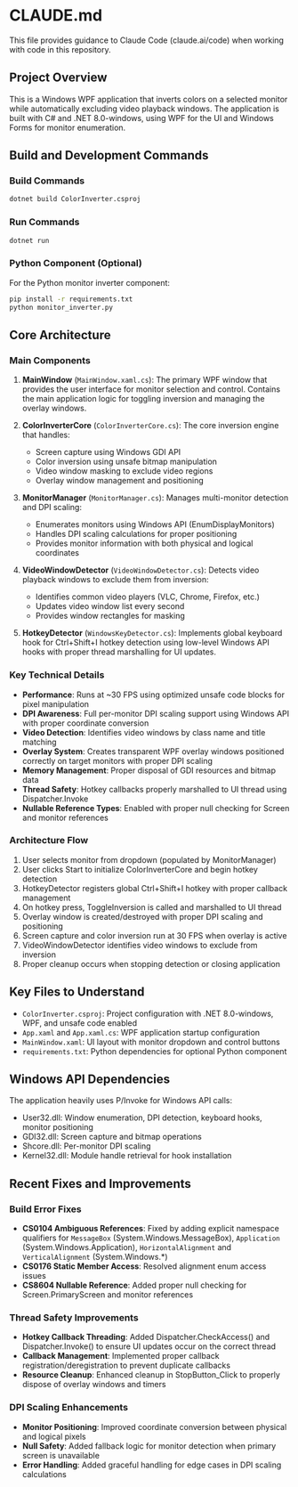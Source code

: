 # CLAUDE.md

This file provides guidance to Claude Code (claude.ai/code) when working with code in this repository.

## Project Overview

This is a Windows WPF application that inverts colors on a selected monitor while automatically excluding video playback windows. The application is built with C# and .NET 8.0-windows, using WPF for the UI and Windows Forms for monitor enumeration.

## Build and Development Commands

### Build Commands
```bash
dotnet build ColorInverter.csproj
```

### Run Commands
```bash
dotnet run
```

### Python Component (Optional)
For the Python monitor inverter component:
```bash
pip install -r requirements.txt
python monitor_inverter.py
```

## Core Architecture

### Main Components

1. **MainWindow** (`MainWindow.xaml.cs`): The primary WPF window that provides the user interface for monitor selection and control. Contains the main application logic for toggling inversion and managing the overlay windows.

2. **ColorInverterCore** (`ColorInverterCore.cs`): The core inversion engine that handles:
   - Screen capture using Windows GDI API
   - Color inversion using unsafe bitmap manipulation
   - Video window masking to exclude video regions
   - Overlay window management and positioning

3. **MonitorManager** (`MonitorManager.cs`): Manages multi-monitor detection and DPI scaling:
   - Enumerates monitors using Windows API (EnumDisplayMonitors)
   - Handles DPI scaling calculations for proper positioning
   - Provides monitor information with both physical and logical coordinates

4. **VideoWindowDetector** (`VideoWindowDetector.cs`): Detects video playback windows to exclude them from inversion:
   - Identifies common video players (VLC, Chrome, Firefox, etc.)
   - Updates video window list every second
   - Provides window rectangles for masking

5. **HotkeyDetector** (`WindowsKeyDetector.cs`): Implements global keyboard hook for Ctrl+Shift+I hotkey detection using low-level Windows API hooks with proper thread marshalling for UI updates.

### Key Technical Details

- **Performance**: Runs at ~30 FPS using optimized unsafe code blocks for pixel manipulation
- **DPI Awareness**: Full per-monitor DPI scaling support using Windows API with proper coordinate conversion
- **Video Detection**: Identifies video windows by class name and title matching
- **Overlay System**: Creates transparent WPF overlay windows positioned correctly on target monitors with proper DPI scaling
- **Memory Management**: Proper disposal of GDI resources and bitmap data
- **Thread Safety**: Hotkey callbacks properly marshalled to UI thread using Dispatcher.Invoke
- **Nullable Reference Types**: Enabled with proper null checking for Screen and monitor references

### Architecture Flow

1. User selects monitor from dropdown (populated by MonitorManager)
2. User clicks Start to initialize ColorInverterCore and begin hotkey detection
3. HotkeyDetector registers global Ctrl+Shift+I hotkey with proper callback management
4. On hotkey press, ToggleInversion is called and marshalled to UI thread
5. Overlay window is created/destroyed with proper DPI scaling and positioning
6. Screen capture and color inversion run at 30 FPS when overlay is active
7. VideoWindowDetector identifies video windows to exclude from inversion
8. Proper cleanup occurs when stopping detection or closing application

## Key Files to Understand

- `ColorInverter.csproj`: Project configuration with .NET 8.0-windows, WPF, and unsafe code enabled
- `App.xaml` and `App.xaml.cs`: WPF application startup configuration
- `MainWindow.xaml`: UI layout with monitor dropdown and control buttons
- `requirements.txt`: Python dependencies for optional Python component

## Windows API Dependencies

The application heavily uses P/Invoke for Windows API calls:
- User32.dll: Window enumeration, DPI detection, keyboard hooks, monitor positioning
- GDI32.dll: Screen capture and bitmap operations
- Shcore.dll: Per-monitor DPI scaling
- Kernel32.dll: Module handle retrieval for hook installation

## Recent Fixes and Improvements

### Build Error Fixes
- **CS0104 Ambiguous References**: Fixed by adding explicit namespace qualifiers for `MessageBox` (System.Windows.MessageBox), `Application` (System.Windows.Application), `HorizontalAlignment` and `VerticalAlignment` (System.Windows.*)
- **CS0176 Static Member Access**: Resolved alignment enum access issues
- **CS8604 Nullable Reference**: Added proper null checking for Screen.PrimaryScreen and monitor references

### Thread Safety Improvements
- **Hotkey Callback Threading**: Added Dispatcher.CheckAccess() and Dispatcher.Invoke() to ensure UI updates occur on the correct thread
- **Callback Management**: Implemented proper callback registration/deregistration to prevent duplicate callbacks
- **Resource Cleanup**: Enhanced cleanup in StopButton_Click to properly dispose of overlay windows and timers

### DPI Scaling Enhancements
- **Monitor Positioning**: Improved coordinate conversion between physical and logical pixels
- **Null Safety**: Added fallback logic for monitor detection when primary screen is unavailable
- **Error Handling**: Added graceful handling for edge cases in DPI scaling calculations